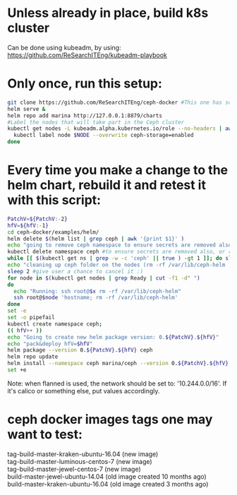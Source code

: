 
# Unless already in place, build k8s cluster
Can be done using kubeadm, by using: https://github.com/ReSearchITEng/kubeadm-playbook

# Only once, run this setup:
```bash
git clone https://github.com/ReSearchITEng/ceph-docker #This one has some fixes which were not yet merged in origin
helm serve &
helm repo add marina http://127.0.0.1:8879/charts
#Label the nodes that will take part in the Ceph cluster
kubectl get nodes -L kubeadm.alpha.kubernetes.io/role --no-headers | awk '$NF ~ /^<none>/ { print $1}' | while read NODE ; do
  kubectl label node $NODE --overwrite ceph-storage=enabled
done
```

# Every time you make a change to the helm chart, rebuild it and retest it with this script:
```bash
PatchV=${PatchV:-2}
hfV=${hfV:-1}
cd ceph-docker/examples/helm/
helm delete $(helm list | grep ceph | awk '{print $1}' )
echo "going to remove ceph namespace to ensure secrets are removed also(, or remove them manually)"
kubectl delete namespace ceph #to ensure secrets are removed also, or remove them manually
while [[ $(kubectl get ns | grep -w -c 'ceph' || true ) -gt 1 ]]; do sleep 1; done
echo "cleaning up ceph folder on the nodes (rm -rf /var/lib/ceph-helm ). If you are ok with it, hit enter now"
sleep 2 #give user a chance to cancel it :)
for node in $(kubectl get nodes | grep Ready | cut -f1 -d" ") 
do 
  echo "Running: ssh root@$x rm -rf /var/lib/ceph-helm"
  ssh root@$node 'hostname; rm -rf /var/lib/ceph-helm'
done
set -e
set -o pipefail
kubectl create namespace ceph; 
(( hfV++ ))
echo "Going to create new helm package version: 0.${PatchV}.${hfV}"
echo "pack&deploy hfV=$hfV" 
helm package --version 0.${PatchV}.${hfV} ceph
helm repo update
helm install --namespace ceph marina/ceph --version 0.${PatchV}.${hfV} --set network.cluster='10.244.0.0/16',network.public='10.244.0.0/16',images.daemon=docker.io/ceph/daemon:build-master-jewel-ubuntu-14.04
set +e
```
Note: when flanned is used, the network should be set to: '10.244.0.0/16'. If it's calico or something else, put values accordingly.

# ceph docker images tags one may want to test:
tag-build-master-kraken-ubuntu-16.04 (new image)    
tag-build-master-luminous-centos-7 (new image)   
tag-build-master-jewel-centos-7 (new image)    
build-master-jewel-ubuntu-14.04  (old image created 10 months ago)   
build-master-kraken-ubuntu-16.04 (old image created 3 months ago)   
